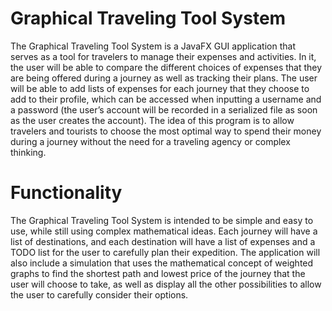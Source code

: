 # Graphical Traveling Tool System
The Graphical Traveling Tool System is a JavaFX GUI application that serves as a tool for travelers to manage their expenses and activities. In it, the user will be able to compare the different choices of expenses that they are being offered during a journey as well as tracking their plans.
The user will be able to add lists of expenses for each journey that they choose to add to their profile, which can be accessed when inputting a username and a password (the user’s account will be recorded in a serialized file as soon as the user creates the account). The idea of this program is to allow travelers and tourists to choose the most optimal way to spend their money during a journey without the need for a traveling agency or complex thinking.

# Functionality
The Graphical Traveling Tool System is intended to be simple and easy to use, while still using complex mathematical ideas.  Each journey will have a list of destinations, and each destination will have a list of expenses and a TODO list for the user to carefully plan their expedition. The application will also include a simulation that uses the mathematical concept of weighted graphs to find the shortest path and lowest price of the journey that the user will choose to take, as well as display all the other possibilities to allow the user to carefully consider their options. 

